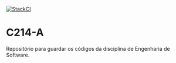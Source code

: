[![StackCI](https://github.com/joaolucasete/C214-A/actions/workflows/StackCI.yml/badge.svg?branch=main)](https://github.com/joaolucasete/C214-A/actions/workflows/StackCI.yml)

# C214-A
Repositório para guardar os códigos da disciplina de Engenharia de Software.
